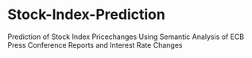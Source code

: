 # Stock-Index-Prediction
Prediction of Stock Index Pricechanges Using Semantic Analysis of ECB Press Conference Reports and Interest Rate Changes
